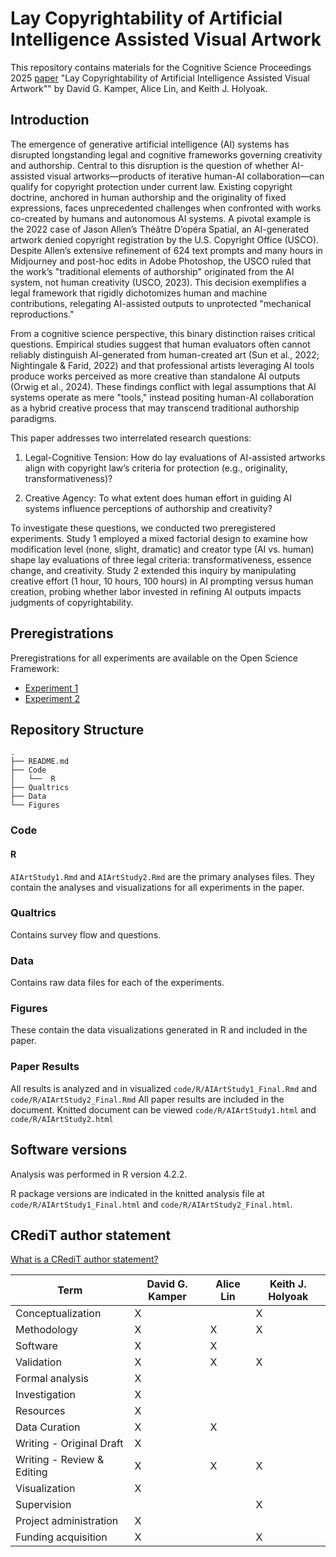 # Lay Copyrightability of Artificial Intelligence Assisted Visual Artwork

This repository contains materials for the Cognitive Science Proceedings 2025 [paper]() "Lay Copyrightability of Artificial Intelligence Assisted Visual Artwork"" by David G. Kamper, Alice Lin, and Keith J. Holyoak.

## Introduction

The emergence of generative artificial intelligence (AI) systems has disrupted longstanding legal and cognitive frameworks governing creativity and authorship. Central to this disruption is the question of whether AI-assisted visual artworks—products of iterative human-AI collaboration—can qualify for copyright protection under current law. Existing copyright doctrine, anchored in human authorship and the originality of fixed expressions, faces unprecedented challenges when confronted with works co-created by humans and autonomous AI systems. A pivotal example is the 2022 case of Jason Allen’s Théâtre D’opéra Spatial, an AI-generated artwork denied copyright registration by the U.S. Copyright Office (USCO). Despite Allen’s extensive refinement of 624 text prompts and many hours in Midjourney and post-hoc edits in Adobe Photoshop, the USCO ruled that the work’s "traditional elements of authorship" originated from the AI system, not human creativity (USCO, 2023). This decision exemplifies a legal framework that rigidly dichotomizes human and machine contributions, relegating AI-assisted outputs to unprotected "mechanical reproductions."

From a cognitive science perspective, this binary distinction raises critical questions. Empirical studies suggest that human evaluators often cannot reliably distinguish AI-generated from human-created art (Sun et al., 2022; Nightingale & Farid, 2022) and that professional artists leveraging AI tools produce works perceived as more creative than standalone AI outputs (Orwig et al., 2024). These findings conflict with legal assumptions that AI systems operate as mere "tools," instead positing human-AI collaboration as a hybrid creative process that may transcend traditional authorship paradigms.

This paper addresses two interrelated research questions:

1) Legal-Cognitive Tension: How do lay evaluations of AI-assisted artworks align with copyright law’s criteria for protection (e.g., originality, transformativeness)?

2) Creative Agency: To what extent does human effort in guiding AI systems influence perceptions of authorship and creativity?

To investigate these questions, we conducted two preregistered experiments. Study 1 employed a mixed factorial design to examine how modification level (none, slight, dramatic) and creator type (AI vs. human) shape lay evaluations of three legal criteria: transformativeness, essence change, and creativity. Study 2 extended this inquiry by manipulating creative effort (1 hour, 10 hours, 100 hours) in AI prompting versus human creation, probing whether labor invested in refining AI outputs impacts judgments of copyrightability.

## Preregistrations

Preregistrations for all experiments are available on the Open Science Framework:

- [Experiment 1]()
- [Experiment 2]()

## Repository Structure

```
.
├── README.md
├── Code
│   └──  R
├── Qualtrics
├── Data
└── Figures
```

### Code

#### R

`AIArtStudy1.Rmd` and `AIArtStudy2.Rmd` are the primary analyses files. They contain the analyses and visualizations for all experiments in the paper.

### Qualtrics

Contains survey flow and questions.

### Data

Contains raw data files for each of the experiments.

### Figures

These contain the data visualizations generated in R and included in the paper.

### Paper Results
All results is analyzed and in visualized `code/R/AIArtStudy1_Final.Rmd` and `code/R/AIArtStudy2_Final.Rmd` All paper results are included in the document. Knitted document can be viewed `code/R/AIArtStudy1.html` and `code/R/AIArtStudy2.html`

## Software versions 

Analysis was performed in R version 4.2.2.

R package versions are indicated in the knitted analysis file at `code/R/AIArtStudy1_Final.html` and `code/R/AIArtStudy2_Final.html`.

## CRediT author statement

[What is a CRediT author statement?](https://www.elsevier.com/researcher/author/policies-and-guidelines/credit-author-statement)

| Term                       | David G. Kamper | Alice Lin | Keith J. Holyoak |
|----------------------------|-----------------|-----------|------------------|
| Conceptualization          | X               |           | X
| Methodology                | X               | X         | X
| Software                   | X               | X         |
| Validation                 | X               | X         | X
| Formal analysis            | X               |           |
| Investigation              | X               |           |
| Resources                  | X               |           |
| Data Curation              | X               | X         |
| Writing - Original Draft   | X               |           |
| Writing - Review & Editing | X               | X         | X
| Visualization              | X               |           |
| Supervision                |                 |           | X
| Project administration     | X               |           | 
| Funding acquisition        | X               |           | X
